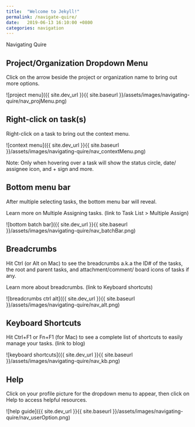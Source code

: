 ```yaml
---
title:  "Welcome to Jekyll!"
permalink: /navigate-quire/
date:   2019-06-13 16:10:00 +0800
categories: navigation
---
```



Navigating Quire 


## Project/Organization Dropdown Menu
Click on the arrow beside the project or organization name to bring out more options. 



![project menu]({{ site.dev_url }}{{ site.baseurl }}/assets/images/navigating-quire/nav_projMenu.png)











## Right-click on task(s)
Right-click on a task to bring out the context menu. 


![context menu]({{ site.dev_url }}{{ site.baseurl }}/assets/images/navigating-quire/nav_contextMenu.png)






Note: Only when hovering over a task will show the status circle, date/ assignee icon, and + sign and more. 









## Bottom menu bar
After multiple selecting tasks, the bottom menu bar will reveal. 

Learn more on Multiple Assigning tasks.  (link to Task List > Multiple Assign)



![bottom batch bar]({{ site.dev_url }}{{ site.baseurl }}/assets/images/navigating-quire/nav_batchBar.png)






## Breadcrumbs
Hit Ctrl (or Alt on Mac) to see the breadcrumbs a.k.a the ID# of the tasks, the root and parent tasks, and attachment/comment/ board icons of tasks if any. 

Learn more about breadcrumbs. (link to Keyboard shortcuts) 



![breadcrumbs ctrl alt]({{ site.dev_url }}{{ site.baseurl }}/assets/images/navigating-quire/nav_alt.png)









## Keyboard Shortcuts
Hit Ctrl+F1 or Fn+F1 (for Mac) to see a complete list of shortcuts to easily manage your tasks. (link to blog)



![keyboard shortcuts]({{ site.dev_url }}{{ site.baseurl }}/assets/images/navigating-quire/nav_kb.png)








## Help
Click on your profile picture for the dropdown menu to appear, then click on Help to access helpful resources. 



![help guide]({{ site.dev_url }}{{ site.baseurl }}/assets/images/navigating-quire/nav_userOption.png)





